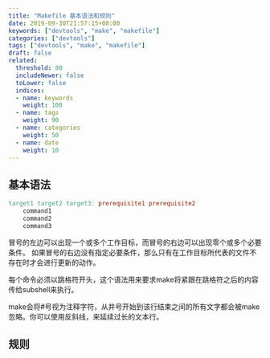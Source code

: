 ```yaml
---
title: "Makefile 基本语法和规则"
date: 2019-09-30T21:57:15+08:00
keywords: ["devtools", "make", "makefile"]
categories: ["devtools"]
tags: ["devtools", "make", "makefile"]
draft: false
related:
  threshold: 80
  includeNewer: false
  toLower: false
  indices:
  - name: keywords
    weight: 100
  - name: tags
    weight: 90
  - name: categories
    weight: 50
  - name: date
    weight: 10
---
```


## 基本语法
```makefile
target1 target2 target3: prerequisite1 prerequisite2
    command1
    command2
    command3
```
冒号的左边可以出现一个或多个工作目标，而冒号的右边可以出现零个或多个必要条件。
如果冒号的右边没有指定必要条件，那么只有在工作目标所代表的文件不存在时才会进行更新的动作。

每个命令必须以跳格符开头，这个语法用来要求make将紧跟在跳格符之后的内容传给subshell来执行。

make会将#号视为注释字符，从井号开始到该行结束之间的所有文字都会被make忽略。你可以使用反斜线，来延续过长的文本行。


## 规则

    
